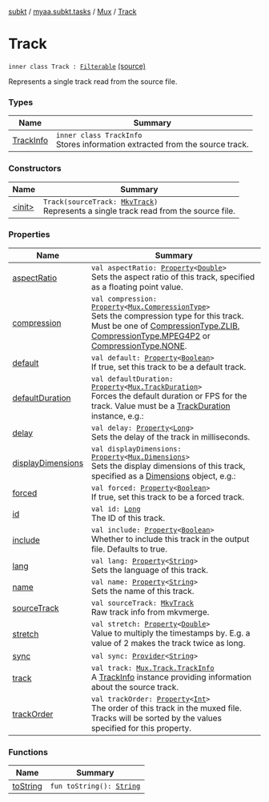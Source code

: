 [subkt](../../../index.md) / [myaa.subkt.tasks](../../index.md) / [Mux](../index.md) / [Track](./index.md)

# Track

`inner class Track : `[`Filterable`](../../-filterable/index.md) [(source)](https://github.com/Myaamori/SubKt/blob/0.1.10/src/main/kotlin/myaa/subkt/tasks/muxtask.kt#L156)

Represents a single track read from the source file.

### Types

| Name | Summary |
|---|---|
| [TrackInfo](-track-info/index.md) | `inner class TrackInfo`<br>Stores information extracted from the source track. |

### Constructors

| Name | Summary |
|---|---|
| [&lt;init&gt;](-init-.md) | `Track(sourceTrack: `[`MkvTrack`](../../../myaa.subkt.tasks.utils/-mkv-track/index.md)`)`<br>Represents a single track read from the source file. |

### Properties

| Name | Summary |
|---|---|
| [aspectRatio](aspect-ratio.md) | `val aspectRatio: `[`Property`](https://docs.gradle.org/current/javadoc/org/gradle/api/provider/Property.html)`<`[`Double`](https://kotlinlang.org/api/latest/jvm/stdlib/kotlin/-double/index.html)`>`<br>Sets the aspect ratio of this track, specified as a floating point value. |
| [compression](compression.md) | `val compression: `[`Property`](https://docs.gradle.org/current/javadoc/org/gradle/api/provider/Property.html)`<`[`Mux.CompressionType`](../-compression-type/index.md)`>`<br>Sets the compression type for this track. Must be one of [CompressionType.ZLIB](../-compression-type/-z-l-i-b.md), [CompressionType.MPEG4P2](../-compression-type/-m-p-e-g4-p2.md) or [CompressionType.NONE](../-compression-type/-n-o-n-e.md). |
| [default](default.md) | `val default: `[`Property`](https://docs.gradle.org/current/javadoc/org/gradle/api/provider/Property.html)`<`[`Boolean`](https://kotlinlang.org/api/latest/jvm/stdlib/kotlin/-boolean/index.html)`>`<br>If true, set this track to be a default track. |
| [defaultDuration](default-duration.md) | `val defaultDuration: `[`Property`](https://docs.gradle.org/current/javadoc/org/gradle/api/provider/Property.html)`<`[`Mux.TrackDuration`](../-track-duration/index.md)`>`<br>Forces the default duration or FPS for the track. Value must be a [TrackDuration](../-track-duration/index.md) instance, e.g.: |
| [delay](delay.md) | `val delay: `[`Property`](https://docs.gradle.org/current/javadoc/org/gradle/api/provider/Property.html)`<`[`Long`](https://kotlinlang.org/api/latest/jvm/stdlib/kotlin/-long/index.html)`>`<br>Sets the delay of the track in milliseconds. |
| [displayDimensions](display-dimensions.md) | `val displayDimensions: `[`Property`](https://docs.gradle.org/current/javadoc/org/gradle/api/provider/Property.html)`<`[`Mux.Dimensions`](../-dimensions/index.md)`>`<br>Sets the display dimensions of this track, specified as a [Dimensions](../-dimensions/index.md) object, e.g.: |
| [forced](forced.md) | `val forced: `[`Property`](https://docs.gradle.org/current/javadoc/org/gradle/api/provider/Property.html)`<`[`Boolean`](https://kotlinlang.org/api/latest/jvm/stdlib/kotlin/-boolean/index.html)`>`<br>If true, set this track to be a forced track. |
| [id](id.md) | `val id: `[`Long`](https://kotlinlang.org/api/latest/jvm/stdlib/kotlin/-long/index.html)<br>The ID of this track. |
| [include](include.md) | `val include: `[`Property`](https://docs.gradle.org/current/javadoc/org/gradle/api/provider/Property.html)`<`[`Boolean`](https://kotlinlang.org/api/latest/jvm/stdlib/kotlin/-boolean/index.html)`>`<br>Whether to include this track in the output file. Defaults to true. |
| [lang](lang.md) | `val lang: `[`Property`](https://docs.gradle.org/current/javadoc/org/gradle/api/provider/Property.html)`<`[`String`](https://kotlinlang.org/api/latest/jvm/stdlib/kotlin/-string/index.html)`>`<br>Sets the language of this track. |
| [name](name.md) | `val name: `[`Property`](https://docs.gradle.org/current/javadoc/org/gradle/api/provider/Property.html)`<`[`String`](https://kotlinlang.org/api/latest/jvm/stdlib/kotlin/-string/index.html)`>`<br>Sets the name of this track. |
| [sourceTrack](source-track.md) | `val sourceTrack: `[`MkvTrack`](../../../myaa.subkt.tasks.utils/-mkv-track/index.md)<br>Raw track info from mkvmerge. |
| [stretch](stretch.md) | `val stretch: `[`Property`](https://docs.gradle.org/current/javadoc/org/gradle/api/provider/Property.html)`<`[`Double`](https://kotlinlang.org/api/latest/jvm/stdlib/kotlin/-double/index.html)`>`<br>Value to multiply the timestamps by. E.g. a value of 2 makes the track twice as long. |
| [sync](sync.md) | `val sync: `[`Provider`](https://docs.gradle.org/current/javadoc/org/gradle/api/provider/Provider.html)`<`[`String`](https://kotlinlang.org/api/latest/jvm/stdlib/kotlin/-string/index.html)`>` |
| [track](track.md) | `val track: `[`Mux.Track.TrackInfo`](-track-info/index.md)<br>A [TrackInfo](-track-info/index.md) instance providing information about the source track. |
| [trackOrder](track-order.md) | `val trackOrder: `[`Property`](https://docs.gradle.org/current/javadoc/org/gradle/api/provider/Property.html)`<`[`Int`](https://kotlinlang.org/api/latest/jvm/stdlib/kotlin/-int/index.html)`>`<br>The order of this track in the muxed file. Tracks will be sorted by the values specified for this property. |

### Functions

| Name | Summary |
|---|---|
| [toString](to-string.md) | `fun toString(): `[`String`](https://kotlinlang.org/api/latest/jvm/stdlib/kotlin/-string/index.html) |
